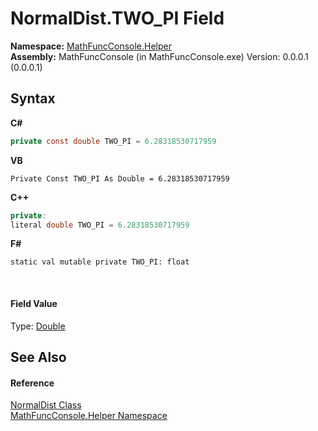 # NormalDist.TWO_PI Field
 

**Namespace:**&nbsp;<a href="f9a8a21e-a3ba-4ebe-fd07-6ca1953f5cbf">MathFuncConsole.Helper</a><br />**Assembly:**&nbsp;MathFuncConsole (in MathFuncConsole.exe) Version: 0.0.0.1 (0.0.0.1)

## Syntax

**C#**<br />
``` C#
private const double TWO_PI = 6.28318530717959
```

**VB**<br />
``` VB
Private Const TWO_PI As Double = 6.28318530717959
```

**C++**<br />
``` C++
private:
literal double TWO_PI = 6.28318530717959
```

**F#**<br />
``` F#
static val mutable private TWO_PI: float
```

<br />

#### Field Value
Type: <a href="http://msdn2.microsoft.com/en-us/library/643eft0t" target="_blank">Double</a>

## See Also


#### Reference
<a href="71c199b8-1e1b-ed85-306c-d2f1b5959b85">NormalDist Class</a><br /><a href="f9a8a21e-a3ba-4ebe-fd07-6ca1953f5cbf">MathFuncConsole.Helper Namespace</a><br />